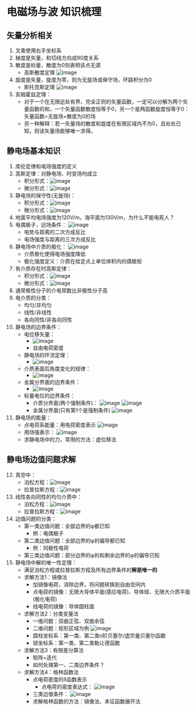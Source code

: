 # 电磁场与波 知识梳理

## 矢量分析相关

1. 叉乘使用右手坐标系
2. 梯度是矢量，和切线方向成90度关系
3. 散度是标量，散度为0则表明该点无源
	- 高斯散度定理
	![image](https://raw.githubusercontent.com/charlesliucn/summer-review/master/07-%E7%94%B5%E7%A3%81%E5%9C%BA%E4%B8%8E%E6%B3%A2/figures/01.png?token=AYGNCLaHJrvISHBaFwNzMhw148ki-Kfsks5ZoRUnwA%3D%3D)
4. 旋度是矢量，旋度为零，则为无旋场或保守场，环路积分为0
	- 斯托克斯定理
	![image](https://raw.githubusercontent.com/charlesliucn/summer-review/master/07-%E7%94%B5%E7%A3%81%E5%9C%BA%E4%B8%8E%E6%B3%A2/figures/02.png?token=AYGNCKmHxr3QPEVKuDj3TSqrunUgHklvks5ZoRU7wA%3D%3D)
5. 亥姆霍兹定理：
	- 对于一个在无限远处有界、完全正则的矢量函数，一定可以分解为两个矢量函数的和，一个矢量函数散度恒等于0，另一个是两函数旋度恒等于0：矢量函数=无旋场+散度为0的场
	- 另一种解释：若一矢量场的散度和旋度在有限区域内不为0，且处处已知，则该矢量场能够唯一求得。

## 静电场基本知识

1. 库伦定律和电场强度的定义
2. 高斯定律：对静电场、时变场均成立
	- 积分形式：![image](https://raw.githubusercontent.com/charlesliucn/summer-review/master/07-%E7%94%B5%E7%A3%81%E5%9C%BA%E4%B8%8E%E6%B3%A2/figures/03.png?token=AYGNCIwTpn4mT53k8Byhi7evaqP7lFCzks5ZoRVMwA%3D%3D)
	- 微分形式：![image](https://raw.githubusercontent.com/charlesliucn/summer-review/master/07-%E7%94%B5%E7%A3%81%E5%9C%BA%E4%B8%8E%E6%B3%A2/figures/04.png?token=AYGNCCYd0QfjZoXMvyVf-E2eUsK4WB0Fks5ZoRVawA%3D%3D)
3. 静电场的保守性(无旋场)：
	- 积分形式：![image](https://raw.githubusercontent.com/charlesliucn/summer-review/master/07-%E7%94%B5%E7%A3%81%E5%9C%BA%E4%B8%8E%E6%B3%A2/figures/05.png?token=AYGNCHpvBhrezJrEkhRgJDwpRFd5Ap94ks5ZoRVswA%3D%3D)
	- 微分形式：![image](https://raw.githubusercontent.com/charlesliucn/summer-review/master/07-%E7%94%B5%E7%A3%81%E5%9C%BA%E4%B8%8E%E6%B3%A2/figures/06.png?token=AYGNCBeMREAszZ_S9HER5ycHjIDp3NUeks5ZoRV7wA%3D%3D)
4. 地面平均电场强度为120V/m，海平面为130V/m，为什么不能电死人？
5. 电偶极子，远场条件：
	![image](https://raw.githubusercontent.com/charlesliucn/summer-review/master/07-%E7%94%B5%E7%A3%81%E5%9C%BA%E4%B8%8E%E6%B3%A2/figures/07.png?token=AYGNCJoLmWafuNHfEp3KI894MWTS16X3ks5ZoRWMwA%3D%3D)
	- 电势与距离的二次方成反比
	- 电场强度与距离的三次方成反比
6. 静电场中介质的极化：
	![image](https://raw.githubusercontent.com/charlesliucn/summer-review/master/07-%E7%94%B5%E7%A3%81%E5%9C%BA%E4%B8%8E%E6%B3%A2/figures/08.png?token=AYGNCGgDc3I79WYeRZrKMnMpx5Vm330Wks5ZoRWkwA%3D%3D)
	- 介质极化使得电场强度降低
	- 极化强度定义：介质在给定点上单位体积内的偶极矩
7. 有介质存在时高斯定律：
	- 积分形式：![image](https://raw.githubusercontent.com/charlesliucn/summer-review/master/07-%E7%94%B5%E7%A3%81%E5%9C%BA%E4%B8%8E%E6%B3%A2/figures/10.png?token=AYGNCKPfPrspEJZ_vQRPqmPxyOgKiF9Mks5ZoRXDwA%3D%3D)
	- 微分形式：![image](https://raw.githubusercontent.com/charlesliucn/summer-review/master/07-%E7%94%B5%E7%A3%81%E5%9C%BA%E4%B8%8E%E6%B3%A2/figures/09.png?token=AYGNCBurOs7z462HAdXXCAwEcHtTPz5gks5ZoRWywA%3D%3D)
8. 通常极性分子的介电常数比非极性分子高
9. 电介质的分类：
	- 均匀/非均匀
	- 线性/非线性
	- 各向同性/非各向同性
10. 静电场的边界条件：
	- 电位移矢量：
		* ![image](https://raw.githubusercontent.com/charlesliucn/summer-review/master/07-%E7%94%B5%E7%A3%81%E5%9C%BA%E4%B8%8E%E6%B3%A2/figures/11.png?token=AYGNCESxHiSjXCQKsEtCUGYZlXIvGtThks5ZoRXUwA%3D%3D)
		* 自由电荷密度
	- 静电场的环流定理：
		* ![image](https://raw.githubusercontent.com/charlesliucn/summer-review/master/07-%E7%94%B5%E7%A3%81%E5%9C%BA%E4%B8%8E%E6%B3%A2/figures/12.png?token=AYGNCBNTMujdytPg6AMXBcKr9SZo7fMQks5ZoRXxwA%3D%3D)
	- 介质表面后角度变化的规律：
		* ![image](https://raw.githubusercontent.com/charlesliucn/summer-review/master/07-%E7%94%B5%E7%A3%81%E5%9C%BA%E4%B8%8E%E6%B3%A2/figures/13.png?token=AYGNCPUrgW4S8zpvNzb1-bkquylTM24Sks5ZoRX6wA%3D%3D)
	- 金属分界面的边界条件：
		* ![image](https://raw.githubusercontent.com/charlesliucn/summer-review/master/07-%E7%94%B5%E7%A3%81%E5%9C%BA%E4%B8%8E%E6%B3%A2/figures/14.png?token=AYGNCBufSuhuaG_aBn2RtBf7u9M7HW1Hks5ZoRYCwA%3D%3D)
	- 标量电位的边界条件：
		* 介质分界面(两个强制条件)：
		![image](https://raw.githubusercontent.com/charlesliucn/summer-review/master/07-%E7%94%B5%E7%A3%81%E5%9C%BA%E4%B8%8E%E6%B3%A2/figures/15.png?token=AYGNCA40JqOmxN06TRE74I0jCpmeOfuKks5ZoRYNwA%3D%3D)
		![image](https://raw.githubusercontent.com/charlesliucn/summer-review/master/07-%E7%94%B5%E7%A3%81%E5%9C%BA%E4%B8%8E%E6%B3%A2/figures/16.png?token=AYGNCMPKfgYWUGqYyBnxkXVpzt6lsYm1ks5ZoRYWwA%3D%3D)
		* 金属分界面(只有第1个是强制条件)
		![image](https://raw.githubusercontent.com/charlesliucn/summer-review/master/07-%E7%94%B5%E7%A3%81%E5%9C%BA%E4%B8%8E%E6%B3%A2/figures/17.png?token=AYGNCFCKuBvj5T0Sn49PNB1zskgbssbXks5ZoRYfwA%3D%3D)
11. 静电场的能量：
	- 点电荷系能量：用电荷密度表示
	![image](https://raw.githubusercontent.com/charlesliucn/summer-review/master/07-%E7%94%B5%E7%A3%81%E5%9C%BA%E4%B8%8E%E6%B3%A2/figures/18.png?token=AYGNCJ9C1gxHJhj87I42Qvlk4uWmjfHVks5ZoRZHwA%3D%3D)
	- 用场强表示：
	![image](https://raw.githubusercontent.com/charlesliucn/summer-review/master/07-%E7%94%B5%E7%A3%81%E5%9C%BA%E4%B8%8E%E6%B3%A2/figures/19.png?token=AYGNCB_KB27VQFzwhKF3DyvXns93OPNVks5ZoRZPwA%3D%3D)
	- 求静电场中的力，常用的方法：虚位移法

## 静电场边值问题求解
12. 真空中：
	- 泊松方程：![image](https://raw.githubusercontent.com/charlesliucn/summer-review/master/07-%E7%94%B5%E7%A3%81%E5%9C%BA%E4%B8%8E%E6%B3%A2/figures/20.png?token=AYGNCAUZwJvkFIhBO1D47t3er0EASgO2ks5ZoRZbwA%3D%3D)
	- 拉普拉斯方程：![image](https://raw.githubusercontent.com/charlesliucn/summer-review/master/07-%E7%94%B5%E7%A3%81%E5%9C%BA%E4%B8%8E%E6%B3%A2/figures/21.png?token=AYGNCG5fStmFxApbjbxxv56PTK8U30C6ks5ZoRZmwA%3D%3D)
13. 线性各向同性的均匀介质中：
	- 泊松方程：![image](https://raw.githubusercontent.com/charlesliucn/summer-review/master/07-%E7%94%B5%E7%A3%81%E5%9C%BA%E4%B8%8E%E6%B3%A2/figures/22.png?token=AYGNCIMGJ-Ua1lq627vLCqJ4rwYNZkynks5ZoRZ1wA%3D%3D)
	- 拉普拉斯方程：![image](https://raw.githubusercontent.com/charlesliucn/summer-review/master/07-%E7%94%B5%E7%A3%81%E5%9C%BA%E4%B8%8E%E6%B3%A2/figures/23.png?token=AYGNCMIZJjVDXHqsTPfS2YeYLI1n5CB8ks5ZoRaBwA%3D%3D)
14. 边值问题的分类：
	- 第一类边值问题：全部边界的φ都已知
		* 例：电偶极子
	- 第二类边值问题：全部边界的φ的偏导都已知
		* 例：同极性电荷
	- 第三类边值问题：部分边界的φ的和剩余边界的φ的偏导已知
15. 静电场中解的唯一性定理：
	- 满足泊松方程或拉普拉斯方程及所有边界条件的**解是唯一的**
	- 求解方法1：镜像法
		* 加镜像电荷，消除边界，将问题转换到自由空间内
		* 点电荷的镜像：无限大导体平面(感应电荷)、导体球、无限大介质平面(极化电荷)
		* 线电荷的镜像：导体圆柱面
	- 求解方法2：分类变量法
		* 一维问题：双曲正弦、双曲余弦
		* 二维问题：矩形区域为例
		![image](https://raw.githubusercontent.com/charlesliucn/summer-review/master/07-%E7%94%B5%E7%A3%81%E5%9C%BA%E4%B8%8E%E6%B3%A2/figures/24.png?token=AYGNCFRIhxgcNiW8J67ktZ3sEapt4OUbks5ZoRaJwA%3D%3D)
		* 圆柱坐标系：第一类、第二类n阶贝塞尔/虚宗量贝塞尔函数
		* 球坐标系：第一类、第二类勒让德函数
	- 求解方法3：有限差分算法
		* 矩阵+迭代
		* 如何处理第一、二类边界条件？
	- 求解方法4：格林函数法
		* 点电荷密度的δ函数表示
			+ 点电荷的密度表达式：
			![image](https://raw.githubusercontent.com/charlesliucn/summer-review/master/07-%E7%94%B5%E7%A3%81%E5%9C%BA%E4%B8%8E%E6%B3%A2/figures/25.png?token=AYGNCKX1tTScMjMkc-AiEWP9qZLkZp1wks5ZoRaTwA%3D%3D)
		* 三类边值条件：
		![image](https://raw.githubusercontent.com/charlesliucn/summer-review/master/07-%E7%94%B5%E7%A3%81%E5%9C%BA%E4%B8%8E%E6%B3%A2/figures/26.png?token=AYGNCFz_yWSaGRw-lZ6cVW-H0up8thXeks5ZoRabwA%3D%3D)
		* 求解格林函数的方法：镜像法、本征函数展开法
